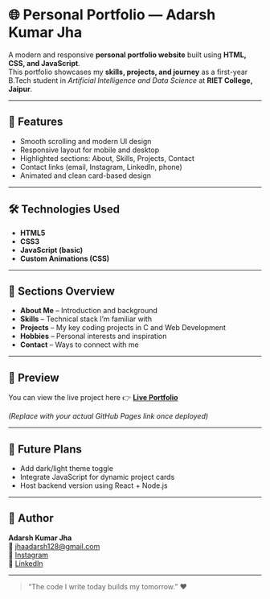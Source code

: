 # 🌐 Personal Portfolio — Adarsh Kumar Jha

A modern and responsive **personal portfolio website** built using **HTML, CSS, and JavaScript**.  
This portfolio showcases my **skills, projects, and journey** as a first-year B.Tech student in *Artificial Intelligence and Data Science* at **RIET College, Jaipur**.

---

## 🚀 Features

- Smooth scrolling and modern UI design  
- Responsive layout for mobile and desktop  
- Highlighted sections: About, Skills, Projects, Contact  
- Contact links (email, Instagram, LinkedIn, phone)  
- Animated and clean card-based design  

---

## 🛠️ Technologies Used

- **HTML5**
- **CSS3**
- **JavaScript (basic)**
- **Custom Animations (CSS)**

---

## 📂 Sections Overview

- **About Me** – Introduction and background  
- **Skills** – Technical stack I’m familiar with  
- **Projects** – My key coding projects in C and Web Development  
- **Hobbies** – Personal interests and inspiration  
- **Contact** – Ways to connect with me  

---

## 📸 Preview

You can view the live project here 👉 [**Live Portfolio**](https://github.com/aj6781700/My-portfolio/edit/main/README.md)

*(Replace with your actual GitHub Pages link once deployed)*

---

## 🧠 Future Plans

- Add dark/light theme toggle  
- Integrate JavaScript for dynamic project cards  
- Host backend version using React + Node.js  

---

## 🙌 Author

**Adarsh Kumar Jha**  
📧 [jhaadarsh128@gmail.com](mailto:jhaadarsh128@gmail.com)  
📸 [Instagram](https://instagram.com/jha_adarsh_13)  
🔗 [LinkedIn](https://www.linkedin.com/in/your-link)

---

> “The code I write today builds my tomorrow.” ❤️

